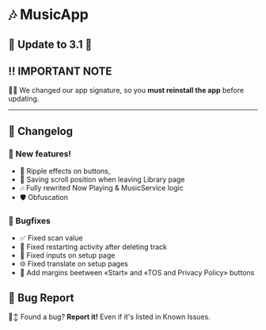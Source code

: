 # 🎶 MusicApp

## 🎵 Update to 3.1 🎵  

## ‼️ IMPORTANT NOTE  
✍🏻 We changed our app signature, so you **must reinstall the app** before updating.  

---

## 🚀 Changelog

### 🤩 New features!
- 🌊 Ripple effects on buttons,
- 📌 Saving scroll position when leaving Library page
- 🎶 Fully rewrited Now Playing & MusicService logic
- 🛡️ Obfuscation

### 🐞 Bugfixes
- ✅ Fixed scan value
- 🔁 Fixed restarting activity after deleting track
- 🧩 Fixed inputs on setup page
- 🌐 Fixed translate on setup pages
- 📏 Add margins beetween «Start» and «TOS and Privacy Policy» buttons

## 🐞 Bug Report  
🙂‍↕️ Found a bug? **Report it!** Even if it's listed in Known Issues.  